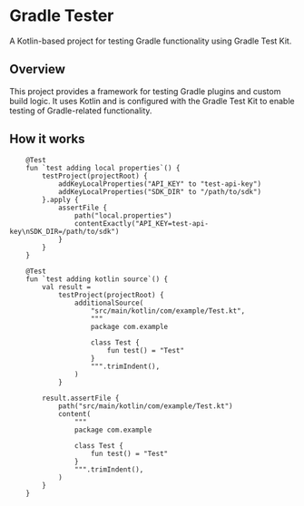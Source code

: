 # Gradle Tester

A Kotlin-based project for testing Gradle functionality using Gradle Test Kit.

## Overview

This project provides a framework for testing Gradle plugins and custom build logic. It uses Kotlin and is configured with the Gradle Test Kit to enable testing of Gradle-related functionality.

## How it works
```
    @Test
    fun `test adding local properties`() {
        testProject(projectRoot) {
            addKeyLocalProperties("API_KEY" to "test-api-key")
            addKeyLocalProperties("SDK_DIR" to "/path/to/sdk")
        }.apply {
            assertFile {
                path("local.properties")
                contentExactly("API_KEY=test-api-key\nSDK_DIR=/path/to/sdk")
            }
        }
    }
```
```
    @Test
    fun `test adding kotlin source`() {
        val result =
            testProject(projectRoot) {
                additionalSource(
                    "src/main/kotlin/com/example/Test.kt",
                    """
                    package com.example
                    
                    class Test {
                        fun test() = "Test"
                    }
                    """.trimIndent(),
                )
            }

        result.assertFile {
            path("src/main/kotlin/com/example/Test.kt")
            content(
                """
                package com.example
                
                class Test {
                    fun test() = "Test"
                }
                """.trimIndent(),
            )
        }
    }
```
